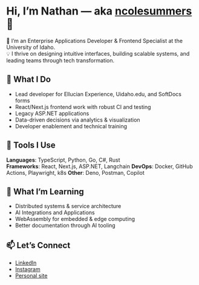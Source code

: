 # Hi, I’m Nathan — aka [ncolesummers](https://ncolesummers.com) 👋

🚀 I’m an Enterprise Applications Developer & Frontend Specialist at the University of Idaho.  
💡 I thrive on designing intuitive interfaces, building scalable systems, and leading teams through tech transformation.

## 🧠 What I Do
- Lead developer for Ellucian Experience, Uidaho.edu, and SoftDocs forms
- React/Next.js frontend work with robust CI and testing
- Legacy ASP.NET applications
- Data-driven decisions via analytics & visualization
- Developer enablement and technical training

## 🧪 Tools I Use
**Languages**: TypeScript, Python, Go, C#, Rust  
**Frameworks**: React, Next.js, ASP.NET, Langchain
**DevOps**: Docker, GitHub Actions, Playwright, k8s
**Other**: Deno, Postman, Copilot

## 🌱 What I’m Learning
- Distributed systems & service architecture
- AI Integrations and Applications
- WebAssembly for embedded & edge computing
- Better documentation through AI tooling

## 📫 Let’s Connect
- [LinkedIn](https://linkedin.com/in/n-cole-summers/)
- [Instagram](https://instagram.com/ncolesummers/)
- [Personal site](https://ncolesummers.com)
